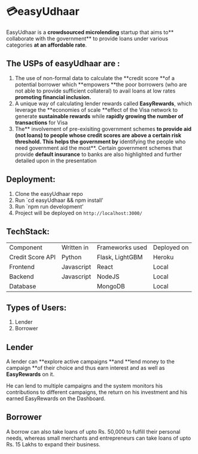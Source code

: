 <!-- Copy and paste the converted output. -->

<!-----
NEW: Check the "Suppress top comment" option to remove this info from the output.

Conversion time: 0.659 seconds.


Using this Markdown file:

1. Paste this output into your source file.
2. See the notes and action items below regarding this conversion run.
3. Check the rendered output (headings, lists, code blocks, tables) for proper
   formatting and use a linkchecker before you publish this page.

Conversion notes:

* Docs to Markdown version 1.0β28
* Wed Jul 01 2020 14:50:34 GMT-0700 (PDT)
* Source doc: About Us
* This is a partial selection. Check to make sure intra-doc links work.
* Tables are currently converted to HTML tables.
----->



# 💳easyUdhaar

EasyUdhaar is a **crowdsourced microlending** startup that aims to** collaborate with the government** to provide loans under various categories **at an affordable rate**.


## The USPs of **easyUdhaar** are :



1. The use of non-formal data to calculate the **credit score **of a potential borrower which **empowers **the poor borrowers (who are not able to provide sufficient collateral) to avail loans at low rates **promoting financial inclusion.**
2. A unique way of calculating lender rewards called **EasyRewards**, which leverage the **economies of scale **effect of the Visa network to generate **sustainable rewards** while **rapidly growing the number of transactions** for Visa
3. The** involvement of pre-exisiting government schemes **to provide aid (not loans) to people whose **credit scores are above a certain risk threshold**. This helps the government by** identifying the people who need government aid the most**. Certain government schemes that provide **default insurance** to banks are also highlighted and further detailed upon in the presentation


## Deployment:



1. Clone the easyUdhaar repo
2. Run `cd easyUdhaar && npm install’
3. Run `npm run development’
4. Project will be deployed on `http://localhost:3000/`


## TechStack:


<table>
  <tr>
   <td>Component
   </td>
   <td>Written in
   </td>
   <td>Frameworks used
   </td>
   <td>Deployed on
   </td>
  </tr>
  <tr>
   <td>Credit Score API
   </td>
   <td>Python
   </td>
   <td>Flask, LightGBM
   </td>
   <td>Heroku
   </td>
  </tr>
  <tr>
   <td>Frontend
   </td>
   <td>Javascript
   </td>
   <td>React
   </td>
   <td>Local
   </td>
  </tr>
  <tr>
   <td>Backend
   </td>
   <td>Javascript
   </td>
   <td>NodeJS
   </td>
   <td>Local
   </td>
  </tr>
  <tr>
   <td>Database
   </td>
   <td>
   </td>
   <td>MongoDB
   </td>
   <td>Local
   </td>
  </tr>
</table>



## Types of Users:



1. Lender 
2. Borrower


## Lender

A lender can **explore active campaigns **and **lend money to the campaign **of their choice and thus earn interest and as well as **EasyRewards** on it.

He can lend to multiple campaigns and the system monitors his contributions to different campaigns, the return on his investment and his earned EasyRewards on the Dashboard.


## Borrower

A borrow can also take loans of upto Rs. 50,000 to fulfill their personal needs, whereas small merchants and entrepreneurs can take loans of upto Rs. 15 Lakhs to expand their business.
